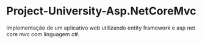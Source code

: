 # Project-University-Asp.NetCoreMvc
Implementação de um aplicativo web utilizando entity framework e asp net core mvc com linguagem c#.

